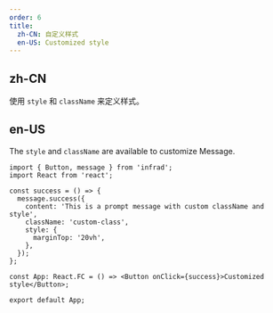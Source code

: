 ```yaml
---
order: 6
title:
  zh-CN: 自定义样式
  en-US: Customized style
---
```


## zh-CN

使用 `style` 和 `className` 来定义样式。

## en-US

The `style` and `className` are available to customize Message.

```tsx
import { Button, message } from 'infrad';
import React from 'react';

const success = () => {
  message.success({
    content: 'This is a prompt message with custom className and style',
    className: 'custom-class',
    style: {
      marginTop: '20vh',
    },
  });
};

const App: React.FC = () => <Button onClick={success}>Customized style</Button>;

export default App;
```
